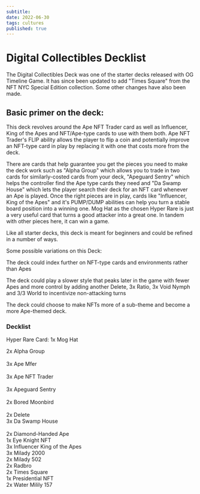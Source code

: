 ```yaml
---
subtitle:
date: 2022-06-30
tags: cultures
published: true
---
```


# Digital Collectibles Decklist

The Digital Collectibles Deck was one of the starter decks released with OG Timeline Game. It has since been updated to add "Times Square" from the NFT NYC Special Edition collection. Some other changes have also been made.

## Basic primer on the deck:

This deck revolves around the Ape NFT Trader card as well as Influencer, King of the Apes and NFT/Ape-type cards to use with them both. Ape NFT Trader's FLIP ability allows the player to flip a coin and potentially improve an NFT-type card in play by replacing it with one that costs more from the deck. 

There are cards that help guarantee you get the pieces you need to make the deck work such as "Alpha Group" which allows you to trade in two cards for similarly-costed cards from your deck, "Apeguard Sentry" which helps the controller find the Ape type cards they need and "Da Swamp House" which lets the player search their deck for an NFT card whenever an Ape is played. Once the right pieces are in play, cards like "Influencer, King of the Apes" and it's PUMP/DUMP abilities can help you turn a stable board position into a winning one. Mog Hat as the chosen Hyper Rare is just a very useful card that turns a good attacker into a great one. In tandem with other pieces here, it can win a game.

Like all starter decks, this deck is meant for beginners and could be refined in a number of ways. 

Some possible variations on this Deck:

The deck could index further on NFT-type cards and environments rather than Apes

The deck could play a slower style that peaks later in the game with fewer Apes and more control by adding another Delete, 3x Ratio, 3x Void Nymph and 3/3 World to incentivize non-attacking turns

The deck could choose to make NFTs more of a sub-theme and become a more Ape-themed deck.

### Decklist

Hyper Rare Card: 1x Mog Hat<br>

2x Alpha Group<br>  
3x Ape Mfer<br>  
3x Ape NFT Trader<br>  
3x Apeguard Sentry<br>  
2x Bored Moonbird<br>  
2x Delete<br>
3x Da Swamp House<br>  
2x Diamond-Handed Ape<br>
1x Eye Knight NFT<br>
3x Influencer King of the Apes<br>
3x Milady 2000<br>
2x Milady 502<br>
2x Radbro<br>
2x Times Square<br>
1x Presidential NFT<br>
2x Water Milily 157<br>